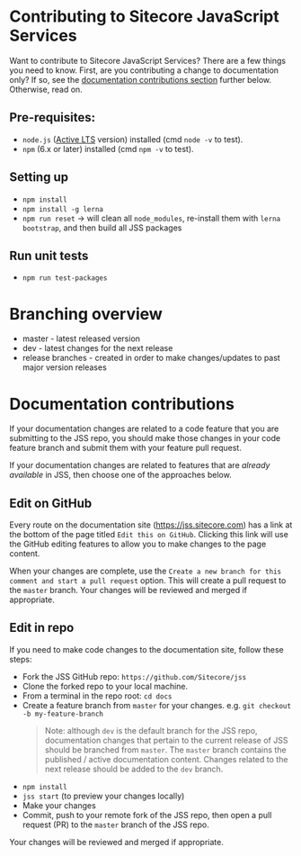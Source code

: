 # Contributing to Sitecore JavaScript Services

Want to contribute to Sitecore JavaScript Services? There are a few things you need to know. First, are you contributing a change to documentation only? If so, see the [documentation contributions section](#documentation-contribution) further below. Otherwise, read on.

## Pre-requisites:

- `node.js` ([Active LTS](https://nodejs.org/en/about/releases/) version) installed (cmd `node -v` to test).
- `npm` (6.x or later) installed (cmd `npm -v` to test).

## Setting up

- `npm install`
- `npm install -g lerna`
- `npm run reset` -> will clean all `node_modules`, re-install them with `lerna bootstrap`, and then build all JSS packages

## Run unit tests

- `npm run test-packages`

# Branching overview

* master - latest released version
* dev - latest changes for the next release
* release branches - created in order to make changes/updates to past major version releases

# Documentation contributions

If your documentation changes are related to a code feature that you are submitting to the JSS repo, you should make those changes in your code feature branch and submit them with your feature pull request.

If your documentation changes are related to features that are _already available_ in JSS, then choose one of the approaches below.

## Edit on GitHub

Every route on the documentation site (https://jss.sitecore.com) has a link at the bottom of the page titled `Edit this on GitHub`. Clicking this link will use the GitHub editing features to allow you to make changes to the page content.

When your changes are complete, use the `Create a new branch for this comment and start a pull request` option. This will create a pull request to the `master` branch. Your changes will be reviewed and merged if appropriate.

## Edit in repo

If you need to make code changes to the documentation site, follow these steps:

- Fork the JSS GitHub repo: `https://github.com/Sitecore/jss`
- Clone the forked repo to your local machine.
- From a terminal in the repo root: `cd docs`
- Create a feature branch from `master` for your changes. e.g. `git checkout -b my-feature-branch`
  > Note: although `dev` is the default branch for the JSS repo, documentation changes that pertain to the current release of JSS should be branched from `master`. The `master` branch contains the published / active documentation content. Changes related to the next release should be added to the `dev` branch.
- `npm install`
- `jss start` (to preview your changes locally)
- Make your changes
- Commit, push to your remote fork of the JSS repo, then open a pull request (PR) to the `master` branch of the JSS repo.

Your changes will be reviewed and merged if appropriate.

